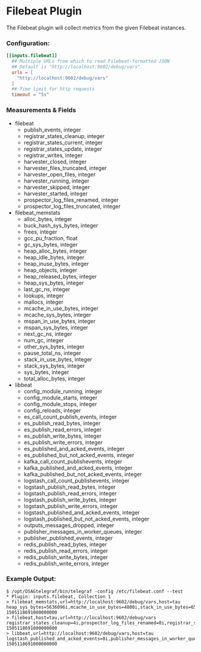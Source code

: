 # Filebeat Plugin

The Filebeat plugin will collect metrics from the given Filebeat instances.

### Configuration:

```toml
[[inputs.filebeat]]
  ## Multiple URLs from which to read Filebeat-formatted JSON
  ## Default is "http://localhost:9602/debug/vars".
  urls = [
    "http://localhost:9602/debug/vars"
  ]
  ## Time limit for http requests
  timeout = "5s"
```

### Measurements & Fields

- filebeat
    - publish_events, integer
    - registrar_states_cleanup, integer
    - registrar_states_current, integer
    - registrar_states_update, integer
    - registrar_writes, integer
    - harvester_closed, integer
    - harvester_files_truncated, integer
    - harvester_open_files, integer
    - harvester_running, integer
    - harvester_skipped, integer
    - harvester_started, integer
    - prospector_log_files_renamed, integer
    - prospector_log_files_truncated, integer
- filebeat_memstats
    - alloc_bytes, integer
    - buck_hash_sys_bytes, integer
    - frees, integer
    - gcc_pu_fraction, float
    - gc_sys_bytes, integer
    - heap_alloc_bytes, integer
    - heap_idle_bytes, integer
    - heap_inuse_bytes, integer
    - heap_objects, integer
    - heap_released_bytes, integer
    - heap_sys_bytes, integer
    - last_gc_ns, integer
    - lookups, integer
    - mallocs, integer
    - mcache_in_use_bytes, integer
    - mcache_sys_bytes, integer
    - mspan_in_use_bytes, integer
    - mspan_sys_bytes, integer
    - next_gc_ns, integer
    - num_gc, integer
    - other_sys_bytes, integer
    - pause_total_ns, integer
    - stack_in_use_bytes, integer
    - stack_sys_bytes, integer
    - sys_bytes, integer
    - total_alloc_bytes, integer
- libbeat
    - config_module_running, integer
    - config_module_starts, integer
    - config_module_stops, integer
    - config_reloads, integer
    - es_call_count_publish_events, integer
    - es_publish_read_bytes, integer
    - es_publish_read_errors, integer
    - es_publish_write_bytes, integer
    - es_publish_write_errors, integer
    - es_published_and_acked_events, integer
    - es_published_but_not_acked_events, integer
    - kafka_call_count_publishevents, integer
    - kafka_published_and_acked_events, integer
    - kafka_published_but_not_acked_events, integer
    - logstash_call_count_publishevents, integer
    - logstash_publish_read_bytes, integer
    - logstash_publish_read_errors, integer
    - logstash_publish_write_bytes, integer
    - logstash_publish_write_errors, integer
    - logstash_published_and_acked_events, integer
    - logstash_published_but_not_acked_events, integer
    - outputs_messages_dropped, integer
    - publisher_messages_in_worker_queues, integer
    - publisher_published_events, integer
    - redis_publish_read_bytes, integer
    - redis_publish_read_errors, integer
    - redis_publish_write_bytes, integer
    - redis_publish_write_errors, integer


### Example Output:

```
$ /opt/OSAGtelegraf/bin/telegraf -config /etc/filebeat.conf --test
* Plugin: inputs.filebeat, Collection 1
> filebeat_memstats,url=http://localhost:9602/debug/vars,host=tau heap_sys_bytes=5636096i,mcache_in_use_bytes=4800i,stack_in_use_bytes=655360i,last_gc_ns=1505118613012035994i,pause_total_ns=3820190595i,total_alloc_bytes=1500537416i,buck_hash_sys_bytes=1473183i,heap_alloc_bytes=1030208i,heap_idle_bytes=3678208i,heap_released_bytes=2990080i,mallocs=4345197i,stack_sys_bytes=655360i,frees=4338330i,lookups=139i,mspan_in_use_bytes=33600i,mcache_sys_bytes=16384i,num_gc=2052i,sys_bytes=9509112i,gc_sys_bytes=419840i,heap_objects=6867i,next_gc_ns=4194304i,other_sys_bytes=1226329i,alloc_bytes=1030208i,gcc_pu_fraction=0.000020812596115449476,heap_in_use_bytes=1957888i,mspan_sys_bytes=81920i 1505118691000000000
> filebeat,host=tau,url=http://localhost:9602/debug/vars registrar_states_cleanup=4i,prospector_log_files_renamed=0i,registrar_states_current=1i,harvester_open_files=0i,prospector_log_files_truncated=0i,publish_events=13i,registrar_states_update=13i,harvester_closed=4i,harvester_files_truncated=0i,harvester_skipped=0i,registrar_writes=11i,harvester_running=0i,harvester_started=4i 1505118691000000000
> libbeat,url=http://localhost:9602/debug/vars,host=tau logstash_published_and_acked_events=0i,publisher_messages_in_worker_queues=0i,redis_publish_read_bytes=0i,config_module_running=0i,es_call_count_publish_events=0i,es_published_but_not_acked_events=0i,logstash_publish_write_errors=0i,es_published_and_acked_events=0i,logstash_publish_read_errors=0i,config_reloads=0i,logstash_call_count_publishevents=0i,logstash_published_but_not_acked_events=0i,outputs_messages_dropped=0i,kafka_published_and_acked_events=0i,logstash_publish_write_bytes=0i,redis_publish_write_bytes=0i,redis_publish_write_errors=0i,config_module_starts=0i,kafka_call_count_publishevents=0i,redis_publish_read_errors=0i,es_publish_write_bytes=0i,es_publish_write_errors=0i,logstash_publish_read_bytes=0i,publisher_published_events=0i,config_module_stops=0i,es_publish_read_bytes=0i,kafka_published_but_not_acked_events=0i,es_publish_read_errors=0i 1505118691000000000
```
